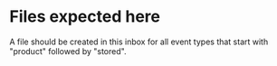 # Files expected here
A file should be created in this inbox for all event types that start with "product" followed by "stored".